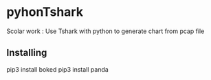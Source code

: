 # pyhonTshark
Scolar work : Use Tshark with python to generate chart from pcap file

## Installing
pip3 install boked
pip3 install panda